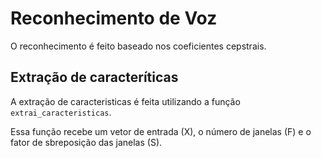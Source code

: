 # Reconhecimento de Voz

O reconhecimento é feito baseado nos coeficientes cepstrais.

## Extração de caracteríticas

A extração de caracteristicas é feita utilizando a função `extrai_caracteristicas`.

Essa função recebe um vetor de entrada (X), o número de janelas (F) e o fator de sbreposição das janelas (S).